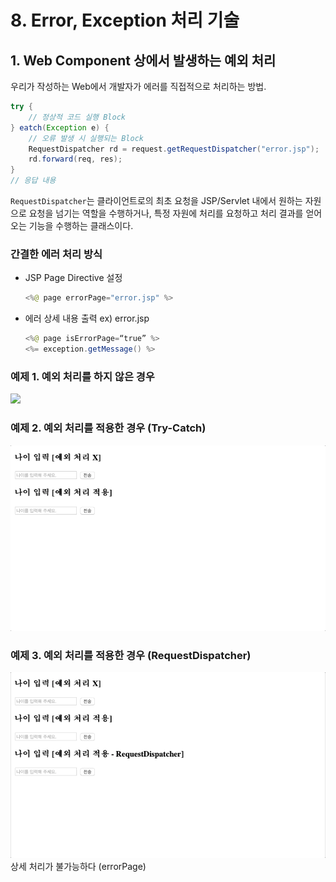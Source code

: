# 8. Error, Exception 처리 기술

## 1. Web Component 상에서 발생하는 예외 처리
우리가 작성하는 Web에서 개발자가 에러를 직접적으로 처리하는 방법.

```Java
try {
    // 정상적 코드 실행 Block
} eatch(Exception e) {
    // 오류 발생 시 실행되는 Block
    RequestDispatcher rd = request.getRequestDispatcher("error.jsp"); 
    rd.forward(req, res);
}
// 응답 내용
```

`RequestDispatcher`는 클라이언트로의 최초 요청을 JSP/Servlet 내에서 원하는 자원으로 요청을 넘기는 역할을 수행하거나, 특정 자원에 처리를 요청하고 처리 결과를 얻어오는 기능을 수행하는 클래스이다.

### 간결한 에러 처리 방식
 - JSP Page Directive 설정
    ```JAVA
    <%@ page errorPage="error.jsp" %>
    ```

- 에러 상세 내용 출력 ex) error.jsp
    ```JAVA
    <%@ page isErrorPage=“true” %>
    <%= exception.getMessage() %>
    ```

### 예제 1. 예외 처리를 하지 않은 경우
![](https://github.com/juyonglee/JSP-Servlet-Study/blob/master/08.%20Error%2C%20Exception%20처리%20기술/Images/Case1.gif)


### 예제 2. 예외 처리를 적용한 경우 (Try-Catch)
![](https://github.com/juyonglee/JSP-Servlet-Study/blob/master/08.%20Error%2C%20Exception%20처리%20기술/Images/Case2.gif)

### 예제 3. 예외 처리를 적용한 경우 (RequestDispatcher)
![](https://github.com/juyonglee/JSP-Servlet-Study/blob/master/08.%20Error%2C%20Exception%20처리%20기술/Images/Case3.gif)
상세 처리가 불가능하다 (errorPage)